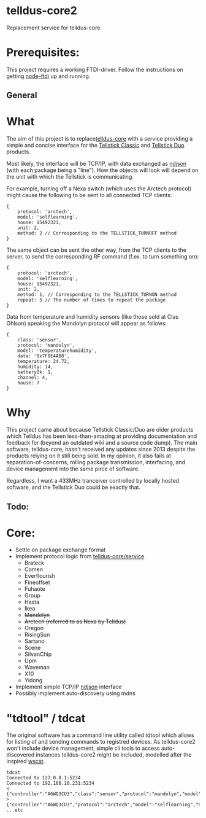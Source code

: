 # telldus-core2
Replacement service for telldus-core

# Prerequisites:

This project requires a working FTDI-driver. Follow the instructions on getting [node-ftdi](https://github.com/thomaschaaf/node-ftdi/) up and running.

## General

# What
The aim of this project is to replace[telldus-core](https://github.com/telldus/telldus) with a service providing a simple and concise interface for the [Tellstick Classic](http://telldus.se/produkt/tellstick-classic-gateway-433mhz/) and [Tellstick Duo](http://telldus.se/produkt/tellstick-duo/) products.

Most likely, the interface will be TCP/IP, with data exchanged as [ndjson](http://ndjson.org/) (with each package being a "line"). How the objects will look will depend on the unit with which the Tellstick is communicating.

For example, turning off a Nexa switch (which uses the Arctech protocol) might cause the following to be sent to all connected TCP clients:
```nodejs
{
	protocol: 'arctech',
	model: 'selflearning',
	house: 15492321,
	unit: 2,
	method: 2 // Corresponding to the TELLSTICK_TURNOFF method
}
```

The same object can be sent the other way, from the TCP clients to the server, to send the corresponding RF command (f.ex. to turn something on):
```nodejs
{
    protocol: 'arctech',
    model: 'selflearning',
    house: 15492321,
    unit: 2,
    method: 1, // Corresponding to the TELLSTICK_TURNON method
	repeat: 5 // The number of times to repeat the package
}
```

Data from temperature and humidity sensors (like those sold at Clas Ohlson) speaking the Mandolyn protocol will appear as follows:
```nodejs
{
	class: 'sensor',
	protocol: 'mandolyn',
	model: 'temperaturehumidity',
	data: '0x7F8E4AB8',
	temperature: 24.72,
	humidity: 14,
	batteryOk: 1,
	channel: 4,
	house: 7
}
```

# Why

This project came about because Tellstick Classic/Duo are older products which Telldus has been less-than-amazing at providing documentation and feedback for (beyond an outdated wiki and a source code dump). The main software, telldus-core, hasn't received any updates since 2013 despite the products relying on it still being sold. In my opinion, it also fails at separation-of-concerns, rolling package transmission, interfacing, and device management into the same pirce of software.

Regardless, I want a 433MHz tranceiver controlled by locally hosted software, and the Tellstick Duo could be exactly that.

## Todo:

# Core:
- Settle on package exchange format
- Implement protocol logic from [telldus-core/service](https://github.com/telldus/telldus/tree/master/telldus-core/service)
  - Brateck
  - Comen
  - Everflourish
  - Fineoffset
  - Fuhaote
  - Group
  - Hasta
  - Ikea
  - ~~Mandolyn~~
  - ~~Arctech (referred to as Nexa by Telldus)~~
  - Oregon
  - RisingSun
  - Sartano
  - Scene
  - SilvanChip
  - Upm
  - Waveman
  - X10
  - Yidong
- Implement simple TCP/IP [ndjson](http://ndjson.org/) interface
- Possibly implement auto-discovery using mdns

# "tdtool" / tdcat
The original software has a command line utility called tdtool which allows for listing of and sending commands to registred devices. As telldus-core2 won't include device management, simple cli tools to access auto-discovered instances telldus-core2 might be included, modelled after the inspired [wscat](https://github.com/websockets/wscat).
```
tdcat
Connected to 127.0.0.1:5234
Connected to 192.168.10.231:5234
< {"controller":"A6WQ3CU3","class":"sensor","protocol":"mandolyn","model":"temperaturehumidity","data":"0x7F8E4AB8","temperature":24.72,"humidity":14,"batteryOk":1,"channel":4,"house":7}
> {"controller":"A6WQ3CU3","protocol":"arctech","model":"selflearning","house":15492321,"unit":2,"method":1,"repeat":5}
...etc
```
